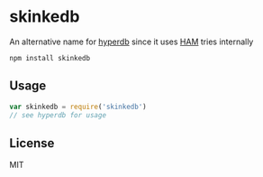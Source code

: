 # skinkedb

An alternative name for [hyperdb](https://github.com/mafintosh/hyperdb) since it uses [HAM](https://en.wikipedia.org/wiki/Hash_array_mapped_trie) tries internally

```
npm install skinkedb
```

## Usage

``` js
var skinkedb = require('skinkedb')
// see hyperdb for usage
```

## License

MIT

